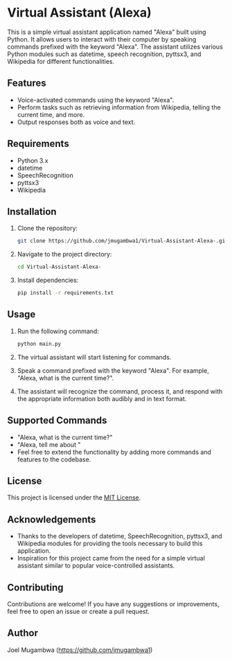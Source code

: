 # Virtual Assistant (Alexa)

This is a simple virtual assistant application named "Alexa" built using Python. It allows users to interact with their computer by speaking commands prefixed with the keyword "Alexa". The assistant utilizes various Python modules such as datetime, speech recognition, pyttsx3, and Wikipedia for different functionalities.

## Features

- Voice-activated commands using the keyword "Alexa".
- Perform tasks such as retrieving information from Wikipedia, telling the current time, and more.
- Output responses both as voice and text.

## Requirements

- Python 3.x
- datetime
- SpeechRecognition
- pyttsx3
- Wikipedia

## Installation

1. Clone the repository:

    ```bash
    git clone https://github.com/jmugambwa1/Virtual-Assistant-Alexa-.git
    ```

2. Navigate to the project directory:

    ```bash
    cd Virtual-Assistant-Alexa-
    ```

3. Install dependencies:

    ```bash
    pip install -r requirements.txt
    ```

## Usage

1. Run the following command:

    ```bash
    python main.py
    ```

2. The virtual assistant will start listening for commands.
3. Speak a command prefixed with the keyword "Alexa". For example, "Alexa, what is the current time?".
4. The assistant will recognize the command, process it, and respond with the appropriate information both audibly and in text format.

## Supported Commands

- "Alexa, what is the current time?"
- "Alexa, tell me about <topic>"
- Feel free to extend the functionality by adding more commands and features to the codebase.

## License

This project is licensed under the [MIT License](LICENSE).

## Acknowledgements

- Thanks to the developers of datetime, SpeechRecognition, pyttsx3, and Wikipedia modules for providing the tools necessary to build this application.
- Inspiration for this project came from the need for a simple virtual assistant similar to popular voice-controlled assistants.

## Contributing

Contributions are welcome! If you have any suggestions or improvements, feel free to open an issue or create a pull request.

## Author

Joel Mugambwa (https://github.com/jmugambwa1)
